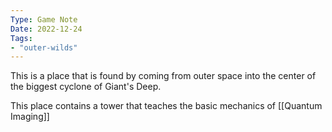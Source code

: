 ```yaml
---
Type: Game Note
Date: 2022-12-24
Tags:
- "outer-wilds"
---
```

This is a place that is found by coming from outer space into the center of the biggest cyclone of Giant's Deep.

This place contains a tower that teaches the basic mechanics of [[Quantum Imaging]]